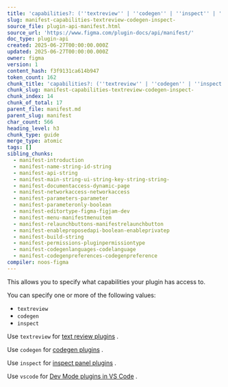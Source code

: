 ```yaml
---
title: 'capabilities?: (''textreview'' | ''codegen'' | ''inspect'' | ''vscode'')[]'
slug: manifest-capabilities-textreview-codegen-inspect-
source_file: plugin-api-manifest.html
source_url: 'https://www.figma.com/plugin-docs/api/manifest/'
doc_type: plugin-api
created: 2025-06-27T00:00:00.000Z
updated: 2025-06-27T00:00:00.000Z
owner: figma
version: 1
content_hash: f3f9131ca614b947
token_count: 162
chunk_title: 'capabilities?: (''textreview'' | ''codegen'' | ''inspect'' | ''vscode'')[]'
chunk_slug: manifest-capabilities-textreview-codegen-inspect-
chunk_index: 14
chunk_of_total: 17
parent_file: manifest.md
parent_slug: manifest
char_count: 566
heading_level: h3
chunk_type: guide
merge_type: atomic
tags: []
sibling_chunks:
  - manifest-introduction
  - manifest-name-string-id-string
  - manifest-api-string
  - manifest-main-string-ui-string-key-string-string-
  - manifest-documentaccess-dynamic-page
  - manifest-networkaccess-networkaccess
  - manifest-parameters-parameter
  - manifest-parameteronly-boolean
  - manifest-editortype-figma-figjam-dev
  - manifest-menu-manifestmenuitem
  - manifest-relaunchbuttons-manifestrelaunchbutton
  - manifest-enableproposedapi-boolean-enableprivatep
  - manifest-build-string
  - manifest-permissions-pluginpermissiontype
  - manifest-codegenlanguages-codelanguage
  - manifest-codegenpreferences-codegenpreference
compiler: noos-figma
---
```


This allows you to specify what capabilities your plugin has access to.

You can specify one or more of the following values:

- `textreview`
- `codegen`
- `inspect`

Use `textreview` for [text review plugins](/plugin-docs/textreview-plugins/)
.

Use `codegen` for [codegen plugins](/plugin-docs/working-in-dev-mode/#plugins-for-codegen)
.

Use `inspect` for [inspect panel plugins](/plugin-docs/working-in-dev-mode/#plugins-for-inspection)
.

Use `vscode` for [Dev Mode plugins in VS Code](/plugin-docs/working-in-dev-mode/#dev-mode-plugins-in-visual-studio-code)
.
